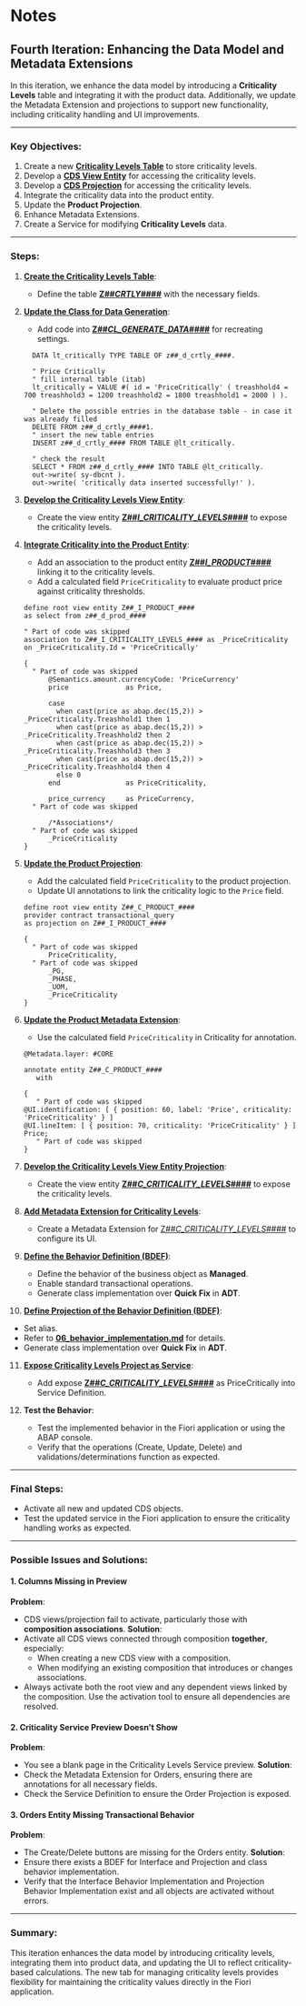 # Notes
## Fourth Iteration: Enhancing the Data Model and Metadata Extensions
In this iteration, we enhance the data model by introducing a **Criticality Levels** table and integrating it with the product data. Additionally, we update the Metadata Extension and projections to support new functionality, including criticality handling and UI improvements.

---

### Key Objectives:
1. Create a new **[Criticality Levels Table](./00_tables.md)** to store criticality levels.
2. Develop a **[CDS View Entity](./01_cds.md#z##_i_criticality_levels_)** for accessing the criticality levels.
3. Develop a **[CDS Projection](./02_cds.md#z##_c_criticality_levels_)** for accessing the criticality levels.
4. Integrate the criticality data into the product entity.
5. Update the **Product Projection**.
6. Enhance Metadata Extensions.
7. Create a Service for modifying **Criticality Levels** data.

---

### Steps:
1. **[Create the Criticality Levels Table](./00_tables.md#z##_d_crtly_)**:
   - Define the table **[Z##_CRTLY_####](./00_tables.md#z##_d_crtly_)** with the necessary fields.

2. **[Update the Class for Data Generation](./05_generator.md#z##_cl_generate_data_)**:
   - Add code into **[Z##_CL_GENERATE_DATA_####](./05_generator.md#z##_cl_generate_data_)** for recreating settings.
   ```ABAP
     DATA lt_critically TYPE TABLE OF z##_d_crtly_####.

     " Price Critically
     " fill internal table (itab)
     lt_critically = VALUE #( id = 'PriceCritically' ( treashhold4 = 700 treashhold3 = 1200 treashhold2 = 1800 treashhold1 = 2000 ) ).

     " Delete the possible entries in the database table - in case it was already filled
     DELETE FROM z##_d_crtly_####1.
     " insert the new table entries
     INSERT z##_d_crtly_#### FROM TABLE @lt_critically.

     " check the result
     SELECT * FROM z##_d_crtly_#### INTO TABLE @lt_critically.
     out->write( sy-dbcnt ).
     out->write( 'critically data inserted successfully!' ).
   ```

3. **[Develop the Criticality Levels View Entity](./01_cds.md#z##_i_criticality_levels_)**:
   - Create the view entity **[Z##_I_CRITICALITY_LEVELS_####](./01_cds.md#z##_i_criticality_levels_)** to expose the criticality levels.

4. **[Integrate Criticality into the Product Entity](./02_cds.md)**:
   - Add an association to the product entity **[Z##_I_PRODUCT_####](./02_cds.md#z##_c_product_)** linking it to the criticality levels.
   - Add a calculated field `PriceCriticality` to evaluate product price against criticality thresholds.

   ```ABAP
   define root view entity Z##_I_PRODUCT_####
   as select from z##_d_prod_####

   " Part of code was skipped
   association to Z##_I_CRITICALITY_LEVELS_#### as _PriceCriticality on _PriceCriticality.Id = 'PriceCritically'

   {
     " Part of code was skipped
         @Semantics.amount.currencyCode: 'PriceCurrency'
         price              as Price,

         case
           when cast(price as abap.dec(15,2)) > _PriceCriticality.Treashhold1 then 1
           when cast(price as abap.dec(15,2)) > _PriceCriticality.Treashhold2 then 2
           when cast(price as abap.dec(15,2)) > _PriceCriticality.Treashhold3 then 3
           when cast(price as abap.dec(15,2)) > _PriceCriticality.Treashhold4 then 4
           else 0
         end                as PriceCriticality,

         price_currency     as PriceCurrency,
     " Part of code was skipped

         /*Associations*/
     " Part of code was skipped
         _PriceCriticality
   }
   ```

5. **[Update the Product Projection](./02_cds.md#z##_c_product_)**:
   - Add the calculated field `PriceCriticality` to the product projection.
   - Update UI annotations to link the criticality logic to the `Price` field.
   ```ABAP
   define root view entity Z##_C_PRODUCT_####
   provider contract transactional_query
   as projection on Z##_I_PRODUCT_####

   {
     " Part of code was skipped
         PriceCriticality,
     " Part of code was skipped
         _PG,
         _PHASE,
         _UOM,
         _PriceCriticality
   }
   ```

6. **[Update the Product Metadata Extension](./03_metadata_extestion.md#z##_c_product_)**:
   - Use the calculated field `PriceCriticality` in Criticality for annotation.
   ```ABAP
   @Metadata.layer: #CORE

   annotate entity Z##_C_PRODUCT_####
      with

   {
      " Part of code was skipped
   @UI.identification: [ { position: 60, label: 'Price', criticality: 'PriceCriticality' } ]
   @UI.lineItem: [ { position: 70, criticality: 'PriceCriticality' } ]
   Price;
      " Part of code was skipped
   }
   ```

7. **[Develop the Criticality Levels View Entity Projection](./02_cds.md#z##_i_criticality_levels_)**:
   - Create the view entity **[Z##_C_CRITICALITY_LEVELS_####](./02_cds.md#z##_i_criticality_levels_)** to expose the criticality levels.

8. **[Add Metadata Extension for Criticality Levels](./03_metadata_extestion.md#z##_i_criticality_levels_)**:
   - Create a Metadata Extension for [Z##_C_CRITICALITY_LEVELS_####](./03_metadata_extestion.md#z##_i_criticality_levels_) to configure its UI.

9. **[Define the Behavior Definition (BDEF)](./06_behavior_implementation.md#z##_i_criticality_levels_)**:
   - Define the behavior of the business object as **Managed**.
   - Enable standard transactional operations.
   - Generate class implementation over **Quick Fix** in **ADT**.

10. **[Define Projection of the Behavior Definition (BDEF)](./06_behavior_implementation.md#z##_i_criticality_levels_)**:
   - Set alias.
   - Refer to **[06_behavior_implementation.md](./06_behavior_implementation.md#z##_i_criticality_levels_)** for details.
   - Generate class implementation over **Quick Fix** in **ADT**.

11. **[Expose Criticality Levels Project as Service](./04_service.md)**:
    - Add expose **[Z##_C_CRITICALITY_LEVELS_####](./04_service.md)** as PriceCritically into Service Definition.

12. **Test the Behavior**:
    - Test the implemented behavior in the Fiori application or using the ABAP console.
    - Verify that the operations (Create, Update, Delete) and validations/determinations function as expected.

---

### Final Steps:
- Activate all new and updated CDS objects.
- Test the updated service in the Fiori application to ensure the criticality handling works as expected.

---

### Possible Issues and Solutions:
#### 1. **Columns Missing in Preview**
   **Problem**:
   - CDS views/projection fail to activate, particularly those with **composition associations**.
   **Solution**:
   - Activate all CDS views connected through composition **together**, especially:
     - When creating a new CDS view with a composition.
     - When modifying an existing composition that introduces or changes associations.
   - Always activate both the root view and any dependent views linked by the composition. Use the activation tool to ensure all dependencies are resolved.

#### 2. **Criticality Service Preview Doesn't Show**
   **Problem**:
   - You see a blank page in the Criticality Levels Service preview.
   **Solution**:
   - Check the Metadata Extension for Orders, ensuring there are annotations for all necessary fields.
   - Check the Service Definition to ensure the Order Projection is exposed.

#### 3. **Orders Entity Missing Transactional Behavior**
   **Problem**:
   - The Create/Delete buttons are missing for the Orders entity.
   **Solution**:
   - Ensure there exists a BDEF for Interface and Projection and class behavior implementation.
   - Verify that the Interface Behavior Implementation and Projection Behavior Implementation exist and all objects are activated without errors.

---

### Summary:
This iteration enhances the data model by introducing criticality levels, integrating them into product data, and updating the UI to reflect criticality-based calculations. The new tab for managing criticality levels provides flexibility for maintaining the criticality values directly in the Fiori application.